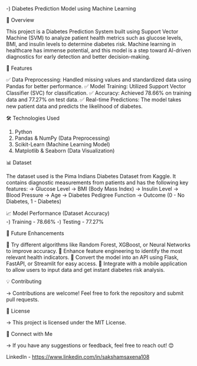 -) Diabetes Prediction Model using Machine Learning

📌 Overview

This project is a Diabetes Prediction System built using Support Vector Machine (SVM) to analyze patient health metrics such as glucose levels, BMI, and insulin levels to determine diabetes risk. Machine learning in healthcare has immense potential, and this model is a step toward AI-driven diagnostics for early detection and better decision-making.

🚀 Features

✅ Data Preprocessing: Handled missing values and standardized data using Pandas for better performance.
✅ Model Training: Utilized Support Vector Classifier (SVC) for classification.
✅ Accuracy: Achieved 78.66% on training data and 77.27% on test data.
✅ Real-time Predictions: The model takes new patient data and predicts the likelihood of diabetes.

🛠️ Technologies Used

1) Python
2) Pandas & NumPy (Data Preprocessing)
3) Scikit-Learn (Machine Learning Model)
4) Matplotlib & Seaborn (Data Visualization)

📊 Dataset

The dataset used is the Pima Indians Diabetes Dataset from Kaggle. It contains diagnostic measurements from patients and has the following key features:
-> Glucose Level
-> BMI (Body Mass Index)
-> Insulin Level
-> Blood Pressure
-> Age
-> Diabetes Pedigree Function
-> Outcome (0 - No Diabetes, 1 - Diabetes)

📈 Model Performance (Dataset Accuracy)      
-) Training - 78.66%
-) Testing - 77.27%

🚀 Future Enhancements

🔹 Try different algorithms like Random Forest, XGBoost, or Neural Networks to improve accuracy.
🔹 Enhance feature engineering to identify the most relevant health indicators.
🔹 Convert the model into an API using Flask, FastAPI, or Streamlit for easy access.
🔹 Integrate with a mobile application to allow users to input data and get instant diabetes risk analysis.

💡 Contributing

-> Contributions are welcome! Feel free to fork the repository and submit pull requests.

📜 License

-> This project is licensed under the MIT License.

📧 Connect with Me

-> If you have any suggestions or feedback, feel free to reach out! 😊

LinkedIn - https://www.linkedin.com/in/sakshamsaxena108
